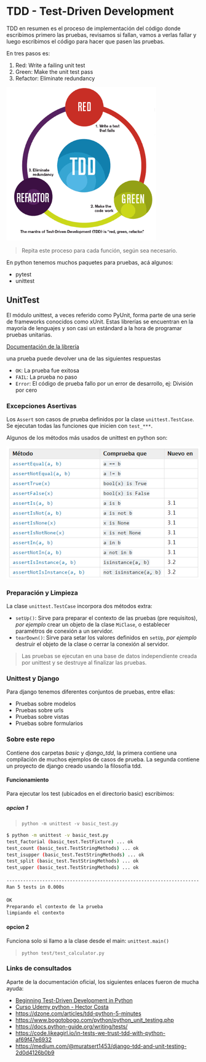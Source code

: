 # TDD - Test-Driven Development

TDD en resumen es el proceso de implementación del código donde escribimos primero las pruebas, revisamos si fallan, vamos a verlas fallar y luego escribimos el código para hacer que pasen las pruebas.

En tres pasos es:

1. Red: Write a failing unit test
2. Green: Make the unit test pass
3. Refactor: Eliminate redundancy

![tdd](tdd.png)

> Repita este proceso para cada función, según sea necesario.

En python tenemos muchos paquetes para pruebas, acá algunos:

- pytest
- unittest

## UnitTest

El módulo unittest, a veces referido como PyUnit, forma parte de una serie de frameworks conocidos como xUnit. Estas librerías se encuentran en la mayoría de lenguajes y son casi un estándard a la hora de programar pruebas unitarias.

[Documentación de la librería](https://docs.python.org/3/library/unittest.html)

una prueba puede devolver una de las siguientes respuestas

- `OK`: La prueba fue exitosa
- `FAIL`: La prueba no paso
- `Error`: El código de prueba fallo por un error de desarrollo, ej: División por cero

### Excepciones Asertivas

Los `Assert`  son casos de prueba definidos por la clase `unittest.TestCase`. Se ejecutan todas las funciones que inicien con `test_***`.

Algunos de los métodos más usados de unittest en python son:

![assert basicos](errores.PNG)

### Preparación y Limpieza

La clase `unittest.TestCase` incorpora dos métodos extra:

- `setUp()`: Sirve para preparar el contexto de las pruebas (pre requisitos), *por ejemplo* crear un objeto de la clase `MiClase`, o establecer paramétros de conexión a un servidor.
- `tearDown()`: Sirve para setar los valores definidos en `setUp`, *por ejemplo* destruir el objeto de la clase o cerrar la conexión al servidor.

> Las pruebas se ejecutan en una base de datos independiente creada por unittest y se destruye al finalizar las pruebas.

### Unittest y Django

Para django tenemos diferentes conjuntos de pruebas, entre ellas:

- Pruebas sobre modelos
- Pruebas sobre urls
- Pruebas sobre vistas
- Pruebas sobre formularios

### Sobre este repo

Contiene dos carpetas *basic* y *django_tdd*, la primera contiene una compilación de muchos ejemplos de casos de prueba. La segunda contiene un proyecto de django creado usando la filosofia tdd.

#### Funcionamiento

Para ejecutar los test (ubicados en el directorio basic) escribimos:

##### opcion 1

> `python -m unittest -v basic_test.py`

```bash
$ python -m unittest -v basic_test.py
test_factorial (basic_test.TestFixture) ... ok
test_count (basic_test.TestStringMethods) ... ok
test_isupper (basic_test.TestStringMethods) ... ok
test_split (basic_test.TestStringMethods) ... ok
test_upper (basic_test.TestStringMethods) ... ok

----------------------------------------------------------------------
Ran 5 tests in 0.000s

OK
Preparando el contexto de la prueba
limpiando el contexto
```

#### opcion 2

Funciona solo si llamo a la clase desde el main: `unittest.main()`

> `python test/test_calculator.py`

### Links de consultados

Aparte de la documentación oficial, los siguientes enlaces fueron de mucha ayuda:

- [Beginning Test-Driven Development in Python](https://code.tutsplus.com/tutorials/beginning-test-driven-development-in-python--net-30137)
- [Curso Udemy python - Hector Costa](https://github.com/hcosta/curso-python-udemy/blob/master/Fase%204%20-%20Temas%20avanzados/Tema%2016%20-%20Documentaci%C3%B3n%20y%20Pruebas/Lecci%C3%B3n%2004%20(Apuntes)%20-%20Unittest.ipynb)
- https://dzone.com/articles/tdd-python-5-minutes
- https://www.bogotobogo.com/python/python_unit_testing.php
-  https://docs.python-guide.org/writing/tests/
- https://code.likeagirl.io/in-tests-we-trust-tdd-with-python-af69f47e6932
- https://medium.com/@muratsert1453/django-tdd-and-unit-testing-2d0d4126b0b9